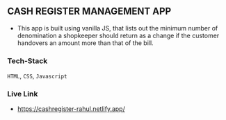 ## CASH REGISTER MANAGEMENT APP

- This app is built using vanilla JS, that lists out the minimum number of denomination a shopkeeper should return as a change if the customer handovers an amount more than that of the bill.

### Tech-Stack
`HTML`, `CSS`, `Javascript`


### Live Link
- https://cashregister-rahul.netlify.app/